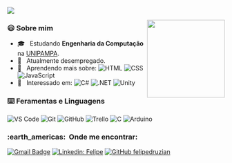 ![](https://komarev.com/ghpvc/?username=felipedruzian&color=006bed)

<img height="180em" align="right" src="https://github-readme-stats.vercel.app/api?username=felipedruzian&theme=nord&show_icons=true" />

<p align="left">
<h3> 😃 Sobre mim </h3>

- 🎓 &nbsp; Estudando **Engenharia da Computação** na <a href=https://unipampa.edu.br/portal/#>UNIPAMPA</a>.
- 💼 &nbsp; Atualmente desempregado.
- 🌱 &nbsp; Aprendendo mais sobre:
![HTML](https://img.shields.io/badge/-HTML-333333?style=flat&logo=html5&logoColor=E34F26)
![CSS](https://img.shields.io/badge/-CSS-333333?style=flat&logo=css3&logoColor=1572B6)
![JavaScript](https://img.shields.io/badge/-JavaScript-333333?style=flat&logo=javascript&logoColor=F7DF1E)
- 🤔 &nbsp; Interessado em:
![C#](https://img.shields.io/badge/-C%20Sharp-333333?style=flat&logo=csharp&logoColor=7957D5)
![.NET](https://img.shields.io/badge/-.NET-333333?style=flat&logo=dotnet&logoColor=512BD4)
![Unity](https://img.shields.io/badge/-Unity-333333?style=flat&logo=unity&logoColor=000000)
</p>

<p align="left">
<h3> ⌨️ Feramentas e Linguagens </h3>

![VS Code](https://img.shields.io/badge/-VS%20Code-333333?style=flat&logo=visual-studio-code&logoColor=007ACC)
![Git](https://img.shields.io/badge/-Git-333333?style=flat&logo=git)
![GitHub](https://img.shields.io/badge/-GitHub-333333?style=flat&logo=github)
![Trello](https://img.shields.io/badge/-Trello-333333?style=flat&logo=trello&logoColor=007ACC)
![C](https://img.shields.io/badge/-C-333333?style=flat&logo=C&logoColor=00599C)
![Arduino](https://img.shields.io/badge/-Arduino-333333?style=flat&logo=Arduino&logoColor=00979D)
</p>

<p align="left">
<h3> :earth_americas: &nbsp;Onde me encontrar: </h3> 

[![Gmail Badge](https://img.shields.io/badge/-felipebdruzian@gmail.com-006bed?style=flat-square&logo=Gmail&logoColor=white&link=mailto:felipebdruzian@gmail.com)](mailto:felipebdruzian@gmail.com)
[![Linkedin: Felipe](https://img.shields.io/badge/-Felipe%20B%20Druzian-blue?style=flat-square&logo=Linkedin&logoColor=white&link=https://www.linkedin.com/in/felipedruzian/)](https://www.linkedin.com/in/felipedruzian/)
[![GitHub felipedruzian]( https://img.shields.io/github/followers/felipedruzian?label=follow&style=social)](https://github.com/felipedruzian)

</p>
